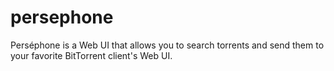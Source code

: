 persephone
==========

Perséphone is a Web UI that allows you to search torrents and send them to your favorite BitTorrent client's Web UI.
